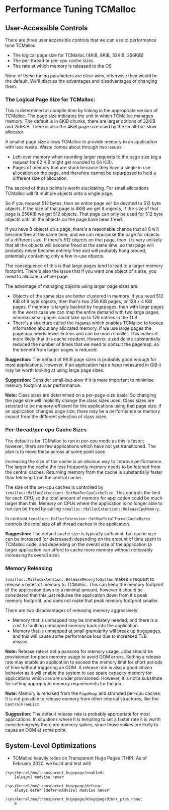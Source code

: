 # Performance Tuning TCMalloc

## User-Accessible Controls

There are three user accessible controls that we can use to performance tune
TCMalloc:

*   The logical page size for TCMalloc (4KiB, 8KiB, 32KiB, 256KiB)
*   The per-thread or per-cpu cache sizes
*   The rate at which memory is released to the OS

None of these tuning parameters are clear wins, otherwise they would be the
default. We'll discuss the advantages and disadvantages of changing them.

### The Logical Page Size for TCMalloc:

This is determined at compile time by linking in the appropriate version of
TCMalloc. The page size indicates the unit in which TCMalloc manages memory. The
default is in 8KiB chunks, there are larger options of 32KiB and 256KiB. There
is also the 4KiB page size used by the small-but-slow allocator.

A smaller page size allows TCMalloc to provide memory to an application with
less waste. Waste comes about through two issues:

*   Left-over memory when rounding larger requests to the page size (eg a
    request for 62 KiB might get rounded to 64 KiB).
*   Pages of memory that are stuck because they have a single in use allocation
    on the page, and therefore cannot be repurposed to hold a different size of
    allocation.

The second of these points is worth elucidating. For small allocations TCMalloc
will fit multiple objects onto a single page.

So if you request 512 bytes, then an entire page will be devoted to 512 byte
objects. If the size of that page is 4KiB we get 8 objects, if the size of that
page is 256KiB we get 512 objects. That page can only be used for 512 byte
objects until all the objects on the page have been freed.

If you have 8 objects on a page, there's a reasonable chance that all 8 will
become free at the same time, and we can repurpose the page for objects of a
different size. If there's 512 objects on that page, then it is very unlikely
that all the objects will become freed at the same time, so that page will
probably never become entirely free and will probably hang around, potentially
containing only a few in-use objects.

The consequence of this is that large pages tend to lead to a larger memory
footprint. There's also the issue that if you want one object of a size, you
need to allocate a whole page.

The advantage of managing objects using larger page sizes are:

*   Objects of the same size are better clustered in memory. If you need 512 KiB
    of 8 byte objects, then that's two 256 KiB pages, or 128 x 4 KiB pages. If
    memory is largely backed by hugepages, then with large pages in the worst
    case we can map the entire demand with two large pages, whereas small pages
    could take up to 128 entries in the TLB.
*   There's a structure called the `PageMap` which enables TCMalloc to lookup
    information about any allocated memory. If we use large pages the pagemap
    needs fewer entries and can be much smaller. This makes it more likely that
    it is cache resident. However, sized delete substantially reduced the number
    of times that we need to consult the pagemap, so the benefit from larger
    pages is reduced.

**Suggestion:** The default of 8KiB page sizes is probably good enough for most
applications. However, if an application has a heap measured in GiB it may be
worth looking at using large page sizes.

**Suggestion:** Consider small-but-slow if it is more important to minimise
memory footprint over performance.

**Note:** Class sizes are determined on a per-page-size basis. So changing the
page size will implicitly change the class sizes used. Class sizes are selected
to be memory-efficient for the applications using that page size. If an
application changes page size, there may be a performance or memory impact from
the different selection of class sizes.

### Per-thread/per-cpu Cache Sizes

The default is for TCMalloc to run in per-cpu mode as this is faster; however,
there are few applications which have not yet transitioned. The plan is to move
these across at some point soon.

Increasing the size of the cache is an obvious way to improve performance. The
larger the cache the less frequently memory needs to be fetched from the central
caches. Returning memory from the cache is substantially faster than fetching
from the central cache.

The size of the per-cpu caches is controlled by
`tcmalloc::MallocExtension::SetMaxPerCpuCacheSize`. This controls the limit for
each CPU, so the total amount of memory for application could be much larger
than this. Memory on CPUs where the application is no longer able to run can be
freed by calling `tcmalloc::MallocExtension::ReleaseCpuMemory`.

In contrast `tcmalloc::MallocExtension::SetMaxTotalThreadCacheBytes` controls
the _total_ size of all thread caches in the application.

**Suggestion:** The default cache size is typically sufficient, but cache size
can be increased (or decreased) depending on the amount of time spent in
TCMalloc code, and depending on the overall size of the application (a larger
application can afford to cache more memory without noticeably increasing its
overall size).

### Memory Releasing

`tcmalloc::MallocExtension::ReleaseMemoryToSystem` makes a request to release
`n` bytes of memory to TCMalloc. This can keep the memory footprint of the
application down to a minimal amount, however it should be considered that this
just reduces the application down from it's peak memory footprint, and does not
make that peak memory footprint smaller.

There are two disadvantages of releasing memory aggressively:

*   Memory that is unmapped may be immediately needed, and there is a cost to
    faulting unmapped memory back into the application.
*   Memory that is unmapped at small granularity will break up hugepages, and
    this will cause some performance loss due to increased TLB misses.

**Note:** Release rate is not a panacea for memory usage. Jobs should be
provisioned for peak memory usage to avoid OOM errors. Setting a release rate
may enable an application to exceed the memory limit for short periods of
time without triggering an OOM. A release rate is also a good citizen behavior
as it will enable the system to use spare capacity memory for applications
which are are under provisioned. However, it is not a substitute for setting
appropriate memory requirements for the job.

**Note:** Memory is released from the `PageHeap` and stranded per-cpu caches.
It is not possible to release memory from other internal structures, like
the `CentralFreeList`.

**Suggestion:** The default release rate is probably appropriate for most
applications. In situations where it is tempting to set a faster rate it is
worth considering why there are memory spikes, since those spikes are likely to
cause an OOM at some point.

## System-Level Optimizations

*   TCMalloc heavily relies on Transparent Huge Pages (THP).  As of February
    2020, we build and test with

```
/sys/kernel/mm/transparent_hugepage/enabled:
    [always] madvise never

/sys/kernel/mm/transparent_hugepage/defrag:
    always defer [defer+madvise] madvise never`

/sys/kernel/mm/transparent_hugepage/khugepaged/max_ptes_none:
    0
```
